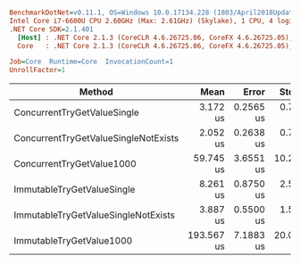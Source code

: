 ``` ini

BenchmarkDotNet=v0.11.1, OS=Windows 10.0.17134.228 (1803/April2018Update/Redstone4)
Intel Core i7-6600U CPU 2.60GHz (Max: 2.61GHz) (Skylake), 1 CPU, 4 logical and 2 physical cores
.NET Core SDK=2.1.401
  [Host] : .NET Core 2.1.3 (CoreCLR 4.6.26725.06, CoreFX 4.6.26725.05), 64bit RyuJIT
  Core   : .NET Core 2.1.3 (CoreCLR 4.6.26725.06, CoreFX 4.6.26725.05), 64bit RyuJIT

Job=Core  Runtime=Core  InvocationCount=1  
UnrollFactor=1  

```
|                               Method |       Mean |     Error |     StdDev |     Median | Rank | Allocated |
|------------------------------------- |-----------:|----------:|-----------:|-----------:|-----:|----------:|
|          ConcurrentTryGetValueSingle |   3.172 us | 0.2565 us |  0.7441 us |   3.195 us |    2 |       0 B |
| ConcurrentTryGetValueSingleNotExists |   2.052 us | 0.2638 us |  0.7612 us |   2.200 us |    1 |       0 B |
|            ConcurrentTryGetValue1000 |  59.745 us | 3.6551 us | 10.2492 us |  55.480 us |    5 |       0 B |
|           ImmutableTryGetValueSingle |   8.261 us | 0.8750 us |  2.5106 us |   7.910 us |    4 |       0 B |
|  ImmutableTryGetValueSingleNotExists |   3.887 us | 0.5500 us |  1.5869 us |   3.545 us |    3 |       0 B |
|             ImmutableTryGetValue1000 | 193.567 us | 7.1883 us | 20.0382 us | 185.375 us |    6 |       0 B |
